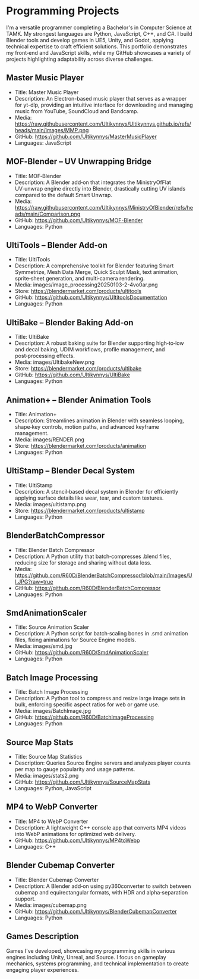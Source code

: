 # Programming Projects

I'm a versatile programmer completing a Bachelor's in Computer Science at TAMK. My strongest languages are <span class="lang-python">Python</span>, <span class="lang-javascript">JavaScript</span>, <span class="lang-cpp">C++</span>, and <span class="lang-csharp">C#</span>. I build Blender tools and develop games in UE5, Unity, and Godot, applying technical expertise to craft efficient solutions. This portfolio demonstrates my front‑end and JavaScript skills, while my GitHub showcases a variety of projects highlighting adaptability across diverse challenges.


## Master Music Player
- Title: Master Music Player
- Description: An Electron-based music player that serves as a wrapper for yt-dlp, providing an intuitive interface for downloading and managing music from YouTube, SoundCloud and Bandcamp.
- Media: https://raw.githubusercontent.com/Ultikynnys/Ultikynnys.github.io/refs/heads/main/images/MMP.png
- GitHub: https://github.com/Ultikynnys/MasterMusicPlayer
- Languages: JavaScript

## MOF‑Blender – UV Unwrapping Bridge
- Title: MOF‑Blender
- Description: A Blender add‑on that integrates the MinistryOfFlat UV‑unwrap engine directly into Blender, drastically cutting UV islands compared to the default Smart Unwrap.
- Media: https://raw.githubusercontent.com/Ultikynnys/MinistryOfBlender/refs/heads/main/Comparison.png
- GitHub: https://github.com/Ultikynnys/MOF-Blender
- Languages: Python

## UltiTools – Blender Add‑on
- Title: UltiTools
- Description: A comprehensive toolkit for Blender featuring Smart Symmetrize, Mesh Data Merge, Quick Sculpt Mask, text animation, sprite‑sheet generation, and multi‑camera rendering.
- Media: images/image_processing20250103-2-4vo0ar.png
- Store: https://blendermarket.com/products/ultitools
- GitHub: https://github.com/Ultikynnys/UltitoolsDocumentation
- Languages: Python

## UltiBake – Blender Baking Add‑on
- Title: UltiBake
- Description: A robust baking suite for Blender supporting high‑to‑low and decal baking, UDIM workflows, profile management, and post‑processing effects.
- Media: images/UltibakeNew.png
- Store: https://blendermarket.com/products/ultibake
- GitHub: https://github.com/Ultikynnys/UltiBake
- Languages: Python

## Animation+ – Blender Animation Tools
- Title: Animation+
- Description: Streamlines animation in Blender with seamless looping, shape‑key controls, motion paths, and advanced keyframe management.
- Media: images/RENDER.png
- Store: https://blendermarket.com/products/animation
- Languages: Python

## UltiStamp – Blender Decal System
- Title: UltiStamp
- Description: A stencil‑based decal system in Blender for efficiently applying surface details like wear, tear, and custom textures.
- Media: images/ultistamp.png
- Store: https://blendermarket.com/products/ultistamp
- Languages: Python

## BlenderBatchCompressor
- Title: Blender Batch Compressor
- Description: A Python utility that batch‑compresses .blend files, reducing size for storage and sharing without data loss.
- Media: https://github.com/R60D/BlenderBatchCompressor/blob/main/Images/UI.JPG?raw=true
- GitHub: https://github.com/R60D/BlenderBatchCompressor
- Languages: Python

## SmdAnimationScaler
- Title: Source Animation Scaler
- Description: A Python script for batch‑scaling bones in .smd animation files, fixing animations for Source Engine models.
- Media: images/smd.jpg
- GitHub: https://github.com/R60D/SmdAnimationScaler
- Languages: Python

## Batch Image Processing
- Title: Batch Image Processing
- Description: A Python tool to compress and resize large image sets in bulk, enforcing specific aspect ratios for web or game use.
- Media: images/BatchImage.jpg
- GitHub: https://github.com/R60D/BatchImageProcessing
- Languages: Python

## Source Map Stats
- Title: Source Map Statistics
- Description: Queries Source Engine servers and analyzes player counts per map to gauge popularity and usage patterns.
- Media: images/stats2.png
- GitHub: https://github.com/Ultikynnys/SourceMapStats
- Languages: Python, JavaScript

## MP4 to WebP Converter
- Title: MP4 to WebP Converter
- Description: A lightweight C++ console app that converts MP4 videos into WebP animations for optimized web delivery.
- GitHub: https://github.com/Ultikynnys/MP4toWebp
- Languages: C++

## Blender Cubemap Converter
- Title: Blender Cubemap Converter
- Description: A Blender add‑on using py360converter to switch between cubemap and equirectangular formats, with HDR and alpha‑separation support.
- Media: images/cubemap.png
- GitHub: https://github.com/Ultikynnys/BlenderCubemapConverter
- Languages: Python

## Games Description
Games I've developed, showcasing my programming skills in various engines including Unity, Unreal, and Source. I focus on gameplay mechanics, systems programming, and technical implementation to create engaging player experiences.
